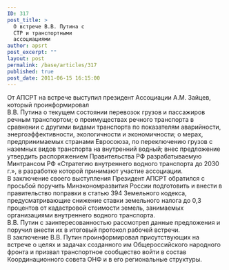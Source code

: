 ```yaml
---
ID: 317
post_title: >
  О встрече В.В. Путина с
  СТР и транспортными
  ассоциациями
author: apsrt
post_excerpt: ""
layout: post
permalink: /base/articles/317
published: true
post_date: 2011-06-15 16:15:00
---
```

От АПСРТ на встрече выступил президент Ассоциации А.М. Зайцев, который проинформировал<br />
В.В. Путина о текущем состоянии перевозок грузов и пассажиров речным транспортом; о преимуществах речного транспорта в сравнении с другими видами транспорта по показателям аварийности, энергоэффективности, экологичности и экономичности; о мерах, предпринимаемых странами Евросоюза, по переключению грузов с наземных видов транспорта на внутренний водный; внес предложение утвердить распоряжением Правительства РФ разрабатываемую Минтрансом РФ «Стратегию внутреннего водного транспорта до 2030 г.», в разработке которой принимают участие ассоциации.<br />
В заключение своего выступления Президент АПСРТ обратился с просьбой поручить Минэкономразвития России подготовить и внести в правительство поправки в статью 394 Земельного кодекса, предусматривающие снижение ставки земельного налога до 0,3 процентов от кадастровой стоимости земель, занимаемых организациями внутреннего водного транспорта.<br />
В.В. Путин с заинтересованностью рассмотрел данные предложения и поручил внести их в итоговый протокол рабочей встречи.<br />
В заключение В.В. Путин проинформировал присутствующих на встрече о целях и задачах созданного им Общероссийского народного фронта и призвал транспортное сообщество войти в состав Координационного совета ОНФ и в его региональные структуры.
